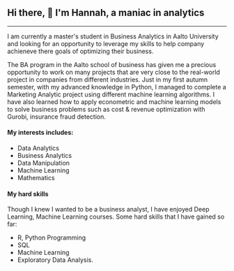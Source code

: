 ## Hi there, 👋 I'm Hannah, a maniac in analytics
-----------------------------------------------------------------------------

I am currently a master's student in Business Analytics in Aalto University and looking for an opportunity to leverage my skills to help company achieneve there goals of optimizing their business. 

The BA program in the Aalto school of business has given me a precious opportunity to work on many projects that are very close to the real-world project in companies from different industries. Just in my first autumn semester, with my advanced knowledge in Python, I managed to complete a Marketing Analytic project using different machine learning algorithms.  I have also learned how to apply econometric and machine learning models to solve business problems such as cost & revenue optimization with Gurobi, insurance fraud detection.

#### My interests includes: 
- Data Analytics 
- Business Analytics 
- Data Manipulation 
- Machine Learning 
- Mathematics

#### My hard skills 
Though I knew I wanted to be a business analyst, I have enjoyed Deep Learning, Machine Learning courses. Some hard skills that I have gained so far: 
- R, Python Programming 
- SQL 
- Machine Learning 
- Exploratory Data Analysis. 




<!--
**Hannah-Abi/Hannah-Abi** is a ✨ _special_ ✨ repository because its `README.md` (this file) appears on your GitHub profile

Here are some ideas to get you started:

- 🔭 I’m currently working on ...
- 🌱 I’m currently learning ...
- 👯 I’m looking to collaborate on ...
- 🤔 I’m looking for help with ...
- 💬 Ask me about ...
- 📫 How to reach me: ...
- 😄 Pronouns: ...
- ⚡ Fun fact: ...
-->
